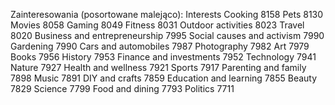 Zainteresowania (posortowane malejąco):
Interests
Cooking                          8158
Pets                             8130
Movies                           8058
Gaming                           8049
Fitness                          8031
Outdoor activities               8023
Travel                           8020
Business and entrepreneurship    7995
Social causes and activism       7990
Gardening                        7990
Cars and automobiles             7987
Photography                      7982
Art                              7979
Books                            7956
History                          7953
Finance and investments          7952
Technology                       7941
Nature                           7927
Health and wellness              7921
Sports                           7917
Parenting and family             7898
Music                            7891
DIY and crafts                   7859
Education and learning           7855
Beauty                           7829
Science                          7799
Food and dining                  7793
Politics                         7711

